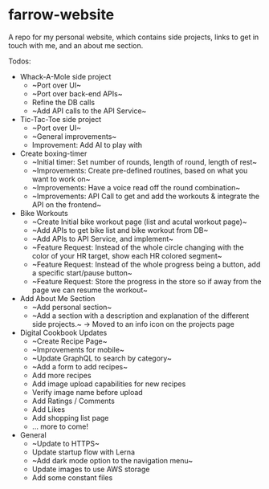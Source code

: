 # farrow-website
A repo for my personal website, which contains side projects, links to get in touch with me, and an about me section.

Todos:
  - Whack-A-Mole side project
    - ~Port over UI~
    - ~Port over back-end APIs~
    - Refine the DB calls
    - ~Add API calls to the API Service~
  - Tic-Tac-Toe side project
    - ~Port over UI~
    - ~General improvements~
    - Improvement: Add AI to play with
  - Create boxing-timer
    - ~Initial timer: Set number of rounds, length of round, length of rest~
    - ~Improvements: Create pre-defined routines, based on what you want to work on~
    - ~Improvements: Have a voice read off the round combination~
    - ~Improvements: API Call to get and add the workouts & integrate the API on the frontend~
  - Bike Workouts
    - ~Create Initial bike workout page (list and acutal workout page)~
    - ~Add APIs to get bike list and bike workout from DB~
    - ~Add APIs to API Service, and implement~
    - ~Feature Request: Instead of the whole circle changing with the color of your HR target, show each HR colored segment~
    - ~Feature Request: Instead of the whole progress being a button, add a specific start/pause button~
    - ~Feature Request: Store the progress in the store so if away from the page we can resume the workout~
  - Add About Me Section
    - ~Add personal section~
    - ~Add a section with a description and explanation of the different side projects.~ -> Moved to an info icon on the projects page
  - Digital Cookbook Updates
    - ~Create Recipe Page~
    - ~Improvements for mobile~
    - ~Update GraphQL to search by category~
    - ~Add a form to add recipes~
    - Add more recipes
    - Add image upload capabilities for new recipes
    - Verify image name before upload
    - Add Ratings / Comments
    - Add Likes
    - Add shopping list page
    - ... more to come!
  - General
    - ~Update to HTTPS~
    - Update startup flow with Lerna
    - ~Add dark mode option to the navigation menu~
    - Update images to use AWS storage
    - Add some constant files

